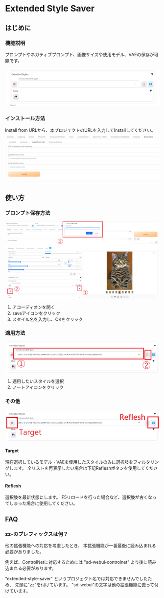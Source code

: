 # Extended Style Saver

## はじめに

### 機能説明

プロンプトやネガティブプロンプト、画像サイズや使用モデル、VAEの保存が可能です。

![extended_style](./static/images/extended_style.png)

### インストール方法

Install from URLから、本プロジェクトのURLを入力してInstallしてください。
![install_from_url](./static/images/install_from_url.png)

## 使い方

### プロンプト保存方法

![save](./static/images/save_extended_style.png)

1. アコーディオンを開く
2. saveアイコンをクリック
3. スタイル名を入力し、OKをクリック

### 適用方法

![apply](./static/images/apply_extended_style.png)

1. 適用したいスタイルを選択
2. ノートアイコンをクリック

### その他

![others](./static/images/other_buttons.png)

#### Target

現在選択しているモデル・VAEを使用したスタイルのみに選択肢をフィルタリングします。
全リストを再表示したい場合は下記Refleshボタンを使用してください。

#### Reflesh

選択肢を最新状態にします。
F5リロードを行った場合など、選択肢が古くなってしまった場合に使用してください。

## FAQ

### zz-のプレフィックスは何？

他の拡張機能への対応を考慮したとき、
本拡張機能が一番最後に読み込まれる必要がありました。

例えば、ControlNetに対応するためには
"sd-webui-controlnet"
より後に読み込まれる必要があります。

"extended-style-saver"
というプロジェクト名では対応できませんでしたため、
先頭に"zz"を付けています。
"sd-webui"の文字は他の拡張機能に倣って付けています。
